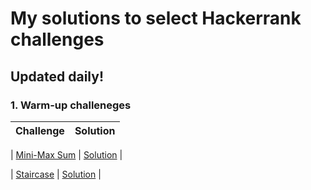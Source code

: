 # My solutions to select Hackerrank challenges

## Updated daily!

### 1. Warm-up challeneges

| Challenge  | Solution |
| ------------- | ------------- |

|  [Mini-Max Sum](https://www.hackerrank.com/challenges/mini-max-sum/problem) | [Solution](https://github.com/mughees-asif/hackerrank-solved-challenges/blob/master/warmup/miniMaxChallenge/src/com/mughees/Main.java)  |

| [Staircase](https://www.hackerrank.com/challenges/staircase/problem)  | [Solution](https://github.com/mughees-asif/hackerrank-solved-challenges/blob/master/warmup/Staircase/src/com/mughees/Main.java)  |